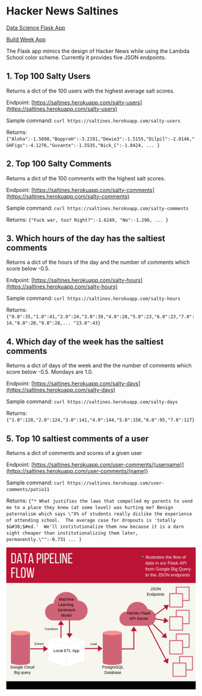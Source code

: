 # Hacker News Saltines

[Data Science Flask App](https://saltines.herokuapp.com/) 

[Build Week App](https://saltines.now.sh/)

The Flask app mimics the design of Hacker News while using the Lambda School color scheme. Currently it provides five JSON endpoints.

## 1. Top 100 Salty Users
Returns a dict of the 100 users with the highest average salt scores.

Endpoint: [https://saltines.herokuapp.com/salty-users](https://saltines.herokuapp.com/salty-users)

Sample command: `curl https://saltines.herokuapp.com/salty-users`

Returns: `{"Aloha":-1.5098,"BoppreH":-3.2191,"Dewie3":-1.5155,"Dilpil":-2.0146,"GHFigs":-4.1276,"Guvante":-1.5535,"Nick_C":-1.8424, ... }`

## 2. Top 100 Salty Comments

Returns a dict of the 100 comments with the highest salt scores.

Endpoint: [https://saltines.herokuapp.com/salty-comments](https://saltines.herokuapp.com/salty-comments)

Sample command: `curl https://saltines.herokuapp.com/salty-comments`

Returns: `{"Fuck war, too? Right?":-1.6249, "No":-1.296, ... }`

## 3. Which hours of the day has the saltiest comments

Returns a dict of the hours of the day and the number of comments which score below -0.5.

Endpoint: [https://saltines.herokuapp.com/salty-hours](https://saltines.herokuapp.com/salty-hours)

Sample command: `curl https://saltines.herokuapp.com/salty-hours`

Returns: `{"0.0":35,"1.0":41,"2.0":24,"3.0":39,"4.0":28,"5.0":23,"6.0":23,"7.0":14,"8.0":20,"9.0":28,... "23.0":43}`

## 4. Which day of the week has the saltiest comments

Returns a dict of days of the week and the the number of comments which score below -0.5. Mondays are 1.0.

Endpoint: [https://saltines.herokuapp.com/salty-days](https://saltines.herokuapp.com/salty-days)

Sample command: `curl https://saltines.herokuapp.com/salty-days`

Returns: `{"1.0":128,"2.0":124,"3.0":141,"4.0":144,"5.0":158,"6.0":95,"7.0":117}`

## 5. Top 10 saltiest comments of a user

Returns a dict of comments and scores of a given user

Endpoint: [https://saltines.herokuapp.com/user-comments/(username)](https://saltines.herokuapp.com/user-comments/(name))

Sample command: `curl https://saltines.herokuapp.com/user-comments/patio11`

Returns: `{"* What justifies the laws that compelled my parents to send me to a place they knew (at some level) was hurting me? Benign paternalism which says \"X% of students really dislike the experience of attending school.  The average case for dropouts is 'totally $&#38;$#ed.'  We'll institutionalize them now because it is a darn sight cheaper than institutionalizing them later, permanently.\"":-0.731 ... }`


![Data Pipeline Flow](Data%20Pipeline%20Flow.png)


<!--
A simple flask app following HN design. Returns the saltiest users, saltiest comments, and saltiness by time.
![Screenshots](app_proof.png)
-->
